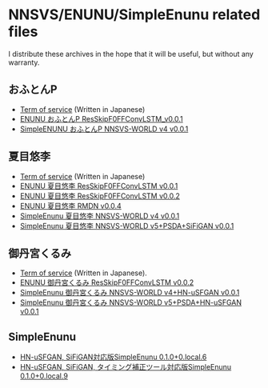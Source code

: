 # NNSVS/ENUNU/SimpleEnunu related files
I distribute these archives in the hope that it will be useful, but without any warranty. 

## おふとんP
- [Term of service](https://sites.google.com/view/oftn-utagoedb/%E3%83%9B%E3%83%BC%E3%83%A0) (Written in Japanese)
- [ENUNU おふとんP ResSkipF0FFConvLSTM_v0.0.1](https://drive.google.com/file/d/1-9S3ZkD2oGteOhuayJ9ICQhsSJa6Qvc-/view?usp=share_link)
- [SimpleENUNU おふとんP NNSVS-WORLD v4 v0.0.1](https://drive.google.com/file/d/1CVubwM8AA2G2gum4vOs1q-wpbjFQVcro/view?usp=share_link)

## 夏目悠李
- [Term of service](https://ksdcm1ng.wixsite.com/njksofficial/%E8%A6%8F%E7%B4%84-rules) (Written in Japanese)
- [ENUNU 夏目悠李 ResSkipF0FFConvLSTM v0.0.1](https://drive.google.com/file/d/1t2e_LRAjMQEmak8kB1s5DZrnqNf461qT/view?usp=share_link)
- [ENUNU 夏目悠李 ResSkipF0FFConvLSTM v0.0.2](https://drive.google.com/file/d/1Hnd-QZ_bIz4PIixKxO-qgVnBBHrqVD7w/view?usp=share_link)
- [ENUNU 夏目悠李 RMDN v0.0.4](https://drive.google.com/file/d/1j_tri_BbjnypzGgVCtUfJANwQU_c-_2z/view?usp=share_link)
- [SimpleEnunu 夏目悠李 NNSVS-WORLD v4 v0.0.1](https://drive.google.com/file/d/1ikJu1qLwEIht0a_VrXWFHcBcdHYuAfys/view?usp=share_link)
- [SimpleEnunu 夏目悠李 NNSVS-WORLD v5+PSDA+SiFiGAN v0.0.1](https://drive.google.com/file/d/1xj48KeLiuKp02LAHjz11w3LslkEYj7eV/view?usp=share_link)

## 御丹宮くるみ
- [Term of service](http://onikuru.info/db-download/) (Written in Japanese). 
- [ENUNU 御丹宮くるみ ResSkipF0FFConvLSTM v0.0.2](https://drive.google.com/file/d/1QuIc01o0jYmBwtn28PVEsYAKH_IBbgaO/view?usp=share_link)
- [SimpleEnunu 御丹宮くるみ NNSVS-WORLD v4+HN-uSFGAN v0.0.1](https://drive.google.com/file/d/1sQurPYRZ81ySiDhjM4diA-TkAZtHHZBa/view?usp=share_link)
- [SimpleEnunu 御丹宮くるみ NNSVS-WORLD v5+PSDA+HN-uSFGAN v0.0.1](https://drive.google.com/file/d/1oTw-If0nmAliOgdvR1YEqL6v_mW5w7gd/view?usp=share_link)

## SimpleEnunu
- [HN-uSFGAN, SiFiGAN対応版SimpleEnunu 0.1.0+0.local.6](https://drive.google.com/file/d/18zaoIokmq1SGoIUnjDKCrLgzo8Y2TrDO/view?usp=sharing)
- [HN-uSFGAN, SiFiGAN, タイミング補正ツール対応版SimpleEnunu 0.1.0+0.local.9](https://drive.google.com/file/d/1-MfogHTuLrFYLfnmZL4FEQjTTNsdRInF/view?usp=drive_link)
